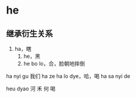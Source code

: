# he

## 继承衍生关系

1. ha，瞎
   1. he，黑
   2. he bo lo，合，脸朝地摔倒

ha nyi gu 我们
ha ze
ha lo dye，哈，喝
ha sa nyi de

heu dyao
河
禾
何
喝